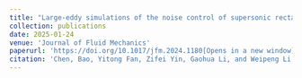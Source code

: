 ```yaml
---
title: "Large-eddy simulations of the noise control of supersonic rectangular jets with bevelled nozzles"
collection: publications
date: 2025-01-24
venue: 'Journal of Fluid Mechanics'
paperurl: 'https://doi.org/10.1017/jfm.2024.1180[Opens in a new window]'
citation: 'Chen, Bao, Yitong Fan, Zifei Yin, Gaohua Li, and Weipeng Li. "Large-eddy simulations of the noise control of supersonic rectangular jets with bevelled nozzles." Journal of Fluid Mechanics 1003 (2025): A32.'
---
```


